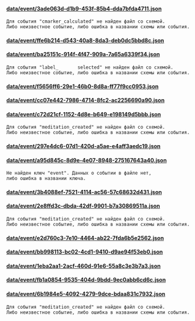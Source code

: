 #### [data/event/3ade063d-d1b9-453f-85b4-dda7bfda4711.json](https://raw.githubusercontent.com/fuzz88/welltory_test/master/data/event/3ade063d-d1b9-453f-85b4-dda7bfda4711.json)

```
Для события "cmarker_calculated" не найден файл со схемой.
Либо неизвестное событие, либо ошибка в названии схемы или события.
```

#### [data/event/ffe6b214-d543-40a8-8da3-deb0dc5bbd8c.json](https://raw.githubusercontent.com/fuzz88/welltory_test/master/data/event/ffe6b214-d543-40a8-8da3-deb0dc5bbd8c.json)

#### [data/event/ba25151c-914f-4f47-909a-7a65a6339f34.json](https://raw.githubusercontent.com/fuzz88/welltory_test/master/data/event/ba25151c-914f-4f47-909a-7a65a6339f34.json)

```
Для события "label_       selected" не найден файл со схемой.
Либо неизвестное событие, либо ошибка в названии схемы или события.
```

#### [data/event/f5656ff6-29e1-46b0-8d8a-ff77f9cc0953.json](https://raw.githubusercontent.com/fuzz88/welltory_test/master/data/event/f5656ff6-29e1-46b0-8d8a-ff77f9cc0953.json)

#### [data/event/cc07e442-7986-4714-8fc2-ac2256690a90.json](https://raw.githubusercontent.com/fuzz88/welltory_test/master/data/event/cc07e442-7986-4714-8fc2-ac2256690a90.json)

#### [data/event/c72d21cf-1152-4d8e-b649-e198149d5bbb.json](https://raw.githubusercontent.com/fuzz88/welltory_test/master/data/event/c72d21cf-1152-4d8e-b649-e198149d5bbb.json)

```
Для события "meditation_created" не найден файл со схемой.
Либо неизвестное событие, либо ошибка в названии схемы или события.
```

#### [data/event/297e4dc6-07d1-420d-a5ae-e4aff3aedc19.json](https://raw.githubusercontent.com/fuzz88/welltory_test/master/data/event/297e4dc6-07d1-420d-a5ae-e4aff3aedc19.json)

#### [data/event/a95d845c-8d9e-4e07-8948-275167643a40.json](https://raw.githubusercontent.com/fuzz88/welltory_test/master/data/event/a95d845c-8d9e-4e07-8948-275167643a40.json)

```
Не найден ключ "event". Данных о событии в файле нет,
либо ошибка в названии ключа.
```

#### [data/event/3b4088ef-7521-4114-ac56-57c68632d431.json](https://raw.githubusercontent.com/fuzz88/welltory_test/master/data/event/3b4088ef-7521-4114-ac56-57c68632d431.json)

#### [data/event/2e8ffd3c-dbda-42df-9901-b7a30869511a.json](https://raw.githubusercontent.com/fuzz88/welltory_test/master/data/event/2e8ffd3c-dbda-42df-9901-b7a30869511a.json)

```
Для события "meditation_created" не найден файл со схемой.
Либо неизвестное событие, либо ошибка в названии схемы или события.
```

#### [data/event/e2d760c3-7e10-4464-ab22-7fda6b5e2562.json](https://raw.githubusercontent.com/fuzz88/welltory_test/master/data/event/e2d760c3-7e10-4464-ab22-7fda6b5e2562.json)

#### [data/event/bb998113-bc02-4cd1-9410-d9ae94f53eb0.json](https://raw.githubusercontent.com/fuzz88/welltory_test/master/data/event/bb998113-bc02-4cd1-9410-d9ae94f53eb0.json)

#### [data/event/1eba2aa1-2acf-460d-91e6-55a8c3e3b7a3.json](https://raw.githubusercontent.com/fuzz88/welltory_test/master/data/event/1eba2aa1-2acf-460d-91e6-55a8c3e3b7a3.json)

#### [data/event/fb1a0854-9535-404d-9bdd-9ec0abb6cd6c.json](https://raw.githubusercontent.com/fuzz88/welltory_test/master/data/event/fb1a0854-9535-404d-9bdd-9ec0abb6cd6c.json)

#### [data/event/6b1984e5-4092-4279-9dce-bdaa831c7932.json](https://raw.githubusercontent.com/fuzz88/welltory_test/master/data/event/6b1984e5-4092-4279-9dce-bdaa831c7932.json)

```
Для события "meditation_created" не найден файл со схемой.
Либо неизвестное событие, либо ошибка в названии схемы или события.
```

